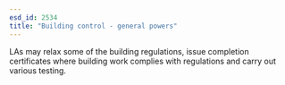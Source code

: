 ```yaml
---
esd_id: 2534
title: "Building control - general powers"
---
```


LAs may relax some of the building regulations, issue completion certificates where building work complies with regulations and carry out various testing.

